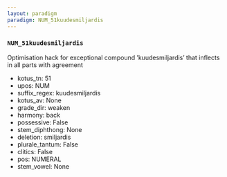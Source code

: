 ```yaml
---
layout: paradigm
paradigm: NUM_51kuudesmiljardis
---
```

### ` NUM_51kuudesmiljardis `

Optimisation hack for exceptional compound ’kuudesmiljardis’ that inflects in all parts with agreement
* kotus_tn: 51
* upos: NUM
* suffix_regex: kuudesmiljardis
* kotus_av: None
* grade_dir: weaken
* harmony: back
* possessive: False
* stem_diphthong: None
* deletion: smiljardis
* plurale_tantum: False
* clitics: False
* pos: NUMERAL
* stem_vowel: None
